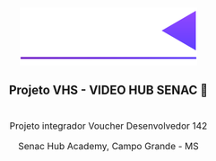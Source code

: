 <br/>
<p align="center">
    <img src="./public/logos/Logo.svg"/>
</p>

<h2 align="center">
    Projeto VHS - VIDEO HUB SENAC 🎥
    <br/>
    <br/>
    <p style="font-weight: normal; font-size: 16px;">
        Projeto integrador Voucher Desenvolvedor 142
    </p>
    <p style="font-weight: normal; font-size: 16px;">
       Senac Hub Academy, Campo Grande - MS
    </p>
</h2>
